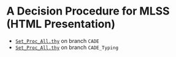 # A Decision Procedure for MLSS (HTML Presentation)
* [`Set_Proc_All.thy`](./CADE/Set_Proc/Set_Proc/Set_Proc_All.html) on branch `CADE`
* [`Set_Proc_All.thy`](./CADE_Typing/Set_Proc/Set_Proc_Typing/Set_Proc_All.html) on branch `CADE_Typing`
